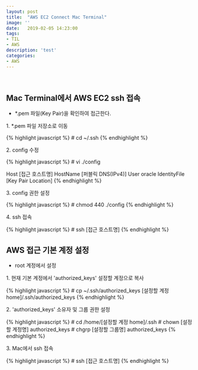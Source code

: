 ```yaml
---
layout: post
title:  "AWS EC2 Connect Mac Terminal"
image: ''
date:   2019-02-05 14:23:00
tags:
- TIL
- AWS
description: 'test'
categories:
- AWS
---
```


<br/>

## Mac Terminal에서 AWS EC2 ssh 접속
- *.pem 파일(Key Pair)을 확인하여 접근한다.

<p>1. *.pem 파일 저장소로 이동</p>
{% highlight javascript %}
# cd ~/.ssh
{% endhighlight %}

<p>2. config 수정</p>
{% highlight javascript %}
# vi ./config

Host [접근 호스트명]
    HostName [퍼블릭 DNS(IPv4)]
    User oracle
    IdentityFile [Key Pair Location]
{% endhighlight %}

<p>3. config 권한 설정</p>
{% highlight javascript %}
# chmod 440 ./config
{% endhighlight %}

<p>4. ssh 접속</p>
{% highlight javascript %}
# ssh [접근 호스트명]
{% endhighlight %}


## AWS 접근 기본 계정 설정
- root 계정에서 설정

<p>1. 현재 기본 계정에서 'authorized_keys' 설정할 계정으로 복사</p>
{% highlight javascript %}
# cp ~/.ssh/authorized_keys [설정할 계정 home]/.ssh/authorized_keys
{% endhighlight %}

<p>2. 'authorized_keys' 소유자 및 그룹 권한 설정</p>
{% highlight javascript %}
# cd /home/[설정할 계정 home]/.ssh
# chown [설정할 계정명] authorized_keys
# chgrp [설정할 그룹명] authorized_keys
{% endhighlight %}

<p>3. Mac에서 ssh 접속</p>
{% highlight javascript %}
# ssh [접근 호스트명]
{% endhighlight %}


